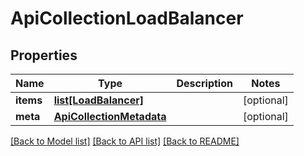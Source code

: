 # ApiCollectionLoadBalancer

## Properties
Name | Type | Description | Notes
------------ | ------------- | ------------- | -------------
**items** | [**list[LoadBalancer]**](LoadBalancer.md) |  | [optional] 
**meta** | [**ApiCollectionMetadata**](ApiCollectionMetadata.md) |  | [optional] 

[[Back to Model list]](../README.md#documentation-for-models) [[Back to API list]](../README.md#documentation-for-api-endpoints) [[Back to README]](../README.md)



